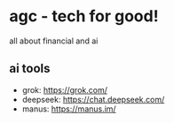 # agc - tech for good!

all about financial and ai

## ai tools

- grok: https://grok.com/
- deepseek: https://chat.deepseek.com/
- manus: https://manus.im/
